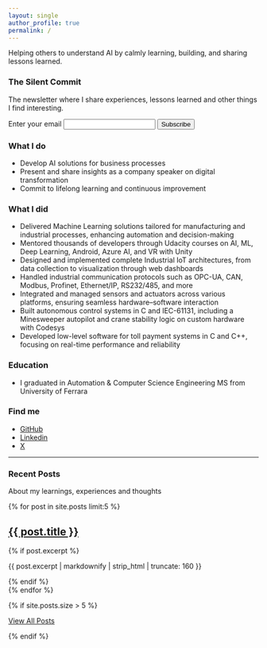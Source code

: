 ```yaml
---
layout: single
author_profile: true
permalink: /
---
```


Helping others to understand AI by calmly learning, building, and sharing lessons learned.

### The Silent Commit
The newsletter where I share experiences, lessons learned and other things I find interesting.

<form
  action="https://buttondown.com/api/emails/embed-subscribe/SilentCommit"
  method="post"
  target="popupwindow"
  onsubmit="window.open('https://buttondown.com/SilentCommit', 'popupwindow')"
  class="embeddable-buttondown-form">
  <label for="bd-email">Enter your email</label>
  <input type="email" name="email" id="bd-email" />
  
  <input type="submit" value="Subscribe" />
</form>

### What I do

- Develop AI solutions for business processes
- Present and share insights as a company speaker on digital transformation
- Commit to lifelong learning and continuous improvement


### What I did

- Delivered Machine Learning solutions tailored for manufacturing and industrial processes, enhancing automation and decision-making
- Mentored thousands of developers through Udacity courses on AI, ML, Deep Learning, Android, Azure AI, and VR with Unity
- Designed and implemented complete Industrial IoT architectures, from data collection to visualization through web dashboards
- Handled industrial communication protocols such as OPC-UA, CAN, Modbus, Profinet, Ethernet/IP, RS232/485, and more
- Integrated and managed sensors and actuators across various platforms, ensuring seamless hardware–software interaction
- Built autonomous control systems in C and IEC-61131, including a Minesweeper autopilot and crane stability logic on custom hardware with Codesys
- Developed low-level software for toll payment systems in C and C++, focusing on real-time performance and reliability

### Education

- I graduated in Automation & Computer Science Engineering MS from University of Ferrara

### Find me

- [GitHub](https://github.com/federicomartini) 
- [Linkedin](https://www.linkedin.com/in/federicomartini/)
- [X](https://x.com/martinife)

---

### Recent Posts
About my learnings, experiences and thoughts

{% for post in site.posts limit:5 %}
  <article class="archive__item" itemscope itemtype="https://schema.org/CreativeWork">
    <h2 class="archive__item-title" itemprop="headline">
      <a href="{{ post.url | relative_url }}" rel="permalink">{{ post.title }}</a>
    </h2>
    {% if post.excerpt %}
      <p class="archive__item-excerpt" itemprop="description">{{ post.excerpt | markdownify | strip_html | truncate: 160 }}</p>
    {% endif %}
  </article>
{% endfor %}

{% if site.posts.size > 5 %}
  <p><a href="{{ '/posts/' | relative_url }}" class="btn btn--primary">View All Posts</a></p>
{% endif %}
